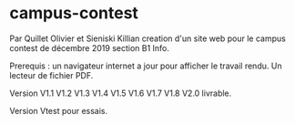 # campus-contest
Par Quillet Olivier et Sieniski Killian
creation d'un site web pour le campus contest de décembre 2019 section B1 Info.

Prerequis : un navigateur internet a jour pour afficher le travail rendu.
Un lecteur de fichier PDF.

Version 	V1.1
		V1.2
		V1.3
		V1.4
		V1.5
		V1.6
		V1.7
		V1.8
		V2.0 livrable.

Version Vtest pour essais.
